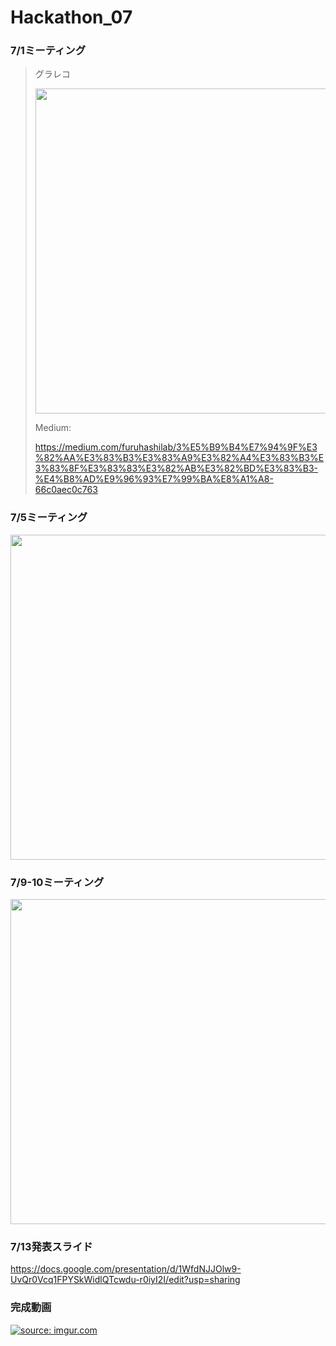 # Hackathon_07
### 7/1ミーティング
> 
> グラレコ
> 
> <img src="https://i.imgur.com/gsnRcur.jpg" width="700" height="520">
> 
> Medium:
> 
>https://medium.com/furuhashilab/3%E5%B9%B4%E7%94%9F%E3%82%AA%E3%83%B3%E3%83%A9%E3%82%A4%E3%83%B3%E3%83%8F%E3%83%83%E3%82%AB%E3%82%BD%E3%83%B3-%E4%B8%AD%E9%96%93%E7%99%BA%E8%A1%A8-66c0aec0c763


### 7/5ミーティング

<img src="https://i.imgur.com/b5p4uvx.jpg" width="700" height="520">


### 7/9-10ミーティング

<img src="https://i.imgur.com/3GuuSVu.jpg" width="700" height="520">

### 7/13発表スライド

https://docs.google.com/presentation/d/1WfdNJJOlw9-UvQr0Vcq1FPYSkWidlQTcwdu-r0iyI2I/edit?usp=sharing

### 完成動画

<a href="https://www.youtube.com/watch?v=zMyQzPomwbw"><img src="https://i.imgur.com/KRrtTkT.jpg" title="source: imgur.com" /></a>

